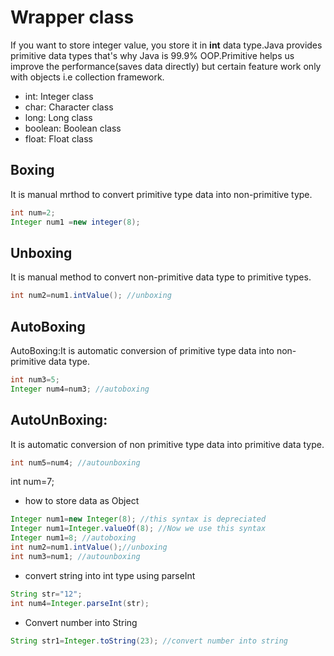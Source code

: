 # Wrapper class

If you want to store integer value, you store it in **int** data type.Java provides primitive data types that's why Java is 99.9% OOP.Primitive helps us improve the performance(saves data directly) but certain feature work only with objects i.e collection framework.

- int: Integer class
- char: Character class
- long: Long class
- boolean: Boolean class
- float: Float class

## Boxing
It is manual mrthod to convert primitive type data into non-primitive type.

```Java
int num=2;
Integer num1 =new integer(8);
```
## Unboxing
It is manual method to convert non-primitive data type to primitive types.
```Java
int num2=num1.intValue(); //unboxing
```

## AutoBoxing
AutoBoxing:It is automatic conversion of primitive type data into non-primitive data type.
```Java
int num3=5;
Integer num4=num3; //autoboxing
```
## AutoUnBoxing:
It is automatic conversion of non primitive type data into primitive data type.
```java
int num5=num4; //autounboxing
```
int num=7;

- how to store data as Object
```Java
Integer num1=new Integer(8); //this syntax is depreciated 
Integer num1=Integer.valueOf(8); //Now we use this syntax
Integer num1=8; //autoboxing 
int num2=num1.intValue();//unboxing 
int num3=num1; //autounboxing 
```
- convert string into int type using parseInt
```java
String str="12";
int num4=Integer.parseInt(str); 
```
- Convert number into String 
```Java
String str1=Integer.toString(23); //convert number into string
```
